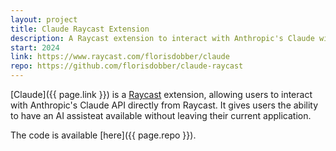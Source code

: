 ```yaml
---
layout: project
title: Claude Raycast Extension
description: A Raycast extension to interact with Anthropic's Claude without having to switch windows.
start: 2024
link: https://www.raycast.com/florisdobber/claude
repo: https://github.com/florisdobber/claude-raycast
---
```


[Claude]({{ page.link }}) is a [Raycast](https://www.raycast.com) extension, allowing users to interact with Anthropic's Claude API directly from Raycast. It gives users the ability to have an AI assisteat available without leaving their current application. 

The code is available [here]({{ page.repo }}).